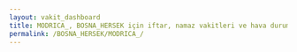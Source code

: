 ```yaml
---
layout: vakit_dashboard
title: MODRICA_, BOSNA_HERSEK için iftar, namaz vakitleri ve hava durumu - ilçe/eyalet seç
permalink: /BOSNA_HERSEK/MODRICA_/
---
```


<script type="text/javascript">
  var GLOBAL_COUNTRY = 'BOSNA_HERSEK';
  var GLOBAL_CITY = 'MODRICA_';
  var GLOBAL_STATE = '';
  var lat = 72;
  var lon = 21;
</script>
